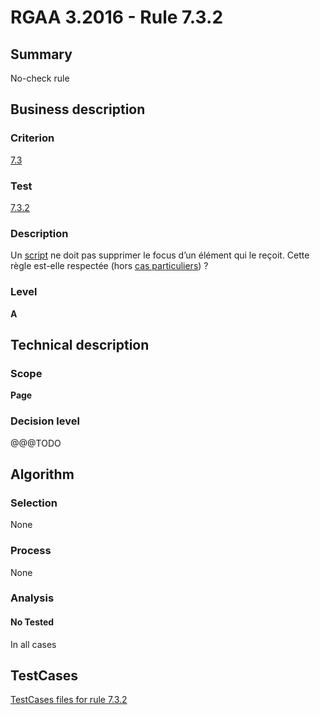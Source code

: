 # RGAA 3.2016 - Rule 7.3.2

## Summary
No-check rule


## Business description

### Criterion
[7.3](http://references.modernisation.gouv.fr/rgaa-accessibilite/criteres.html#crit-7-3)

### Test
[7.3.2](http://references.modernisation.gouv.fr/rgaa-accessibilite/criteres.html#test-7-3-2)

### Description
<div lang="fr">Un <a href="http://references.modernisation.gouv.fr/rgaa-accessibilite/glossaire.html#script">script</a> ne doit pas supprimer le focus d&#x2019;un &#xE9;l&#xE9;ment qui le re&#xE7;oit. Cette r&#xE8;gle est-elle respect&#xE9;e (hors <a href="http://references.modernisation.gouv.fr/rgaa-accessibilite/cas-particuliers.html#cp-7-3" title="Cas particuliers pour le crit&#xE8;re 7.3">cas particuliers</a>)&nbsp;?</div>

### Level
**A**


## Technical description

### Scope
**Page**

### Decision level
@@@TODO


## Algorithm

### Selection
None

### Process
None

### Analysis

#### No Tested
In all cases


##  TestCases

[TestCases files for rule 7.3.2](https://github.com/Asqatasun/Asqatasun/tree/develop/rules/rules-rgaa3.2016/src/test/resources/testcases/rgaa32016/Rgaa32016Rule070302/)


